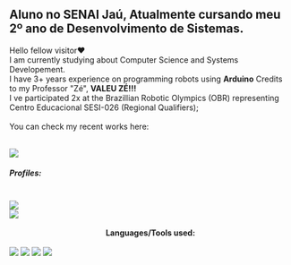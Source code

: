 ## Aluno no SENAI Jaú, Atualmente cursando meu 2º ano de Desenvolvimento de Sistemas.
Hello fellow visitor❤️ 
<br>
I am currently studying about Computer Science and Systems Developement. <br>
I have 3+ years experience on programming robots using **Arduino** Credits to my Professor "Zé", **VALEU ZÉ!!!** <br>
I ve participated 2x at the Brazillian Robotic Olympics (OBR) representing Centro Educacional SESI-026 (Regional Qualifiers); 
<br>
<br>
You can check my recent works here:
<div style="display: inline_block"> <br>
<img src="https://img.shields.io/badge/SecurityCTRL-darkblue?style=for-the-badge&logo=Figma&logoColor=white">
</div>

<h5>Profiles:</h5>
<div style="display: inline_block"><br>
<a href="https://steamcommunity.com/id/RosyRoadToGlory" target="_blank">
<img src="https://img.shields.io/badge/Steam-grey?style=for-the-badge&logo=Steam&logoColor=white">
</a>
  <br>
<a href="instagram.com/kenshinmello" target="_blank">
  <img src="https://img.shields.io/badge/Instagram-red?style=for-the-badge&logo=Instagram&logoColor=white">
</a>
</div>

<div style="text-align: center;"> <br>
  <b>Languages/Tools used:</b>
</div>

<div style="display: inline_block"> <br>
  <img src="https://img.shields.io/badge/JavaScript-yellow?style=for-the-badge&logo=JavaScript&logoColor=white">
  <img src="https://img.shields.io/badge/CSharp-green?style=for-the-badge&logo=sharp&logoColor=white">
  <img src="https://img.shields.io/badge/HTML-orange?style=for-the-badge&logo=html5&logoColor=white">
  <img src="https://img.shields.io/badge/CSS-blue?style=for-the-badge&logo=CSS&logoColor=white">
  
  
  
  
</div>

<!--
**LLuizXL/LLuizXL** is a ✨ _special_ ✨ repository because its `README.md` (this file) appears on your GitHub profile.
Here are some ideas to get you started:
- 🔭 I’m currently working on ...
- 🌱 I’m currently learning ...
- 👯 I’m looking to collaborate on ...
- 🤔 I’m looking for help with ...
- 💬 Ask me about ...
- 📫 How to reach me: ...
- 😄 Pronouns: ...
- ⚡ Fun fact: ...
-->
